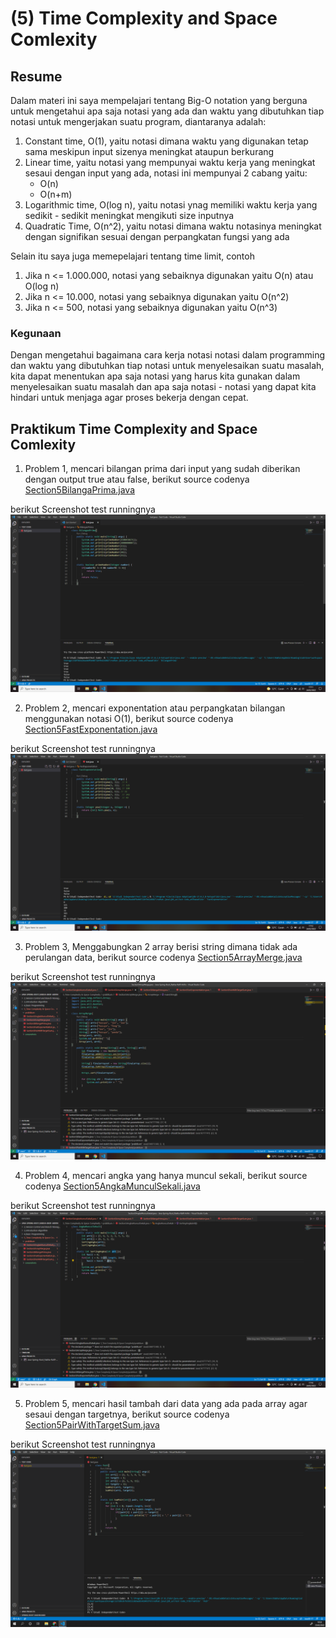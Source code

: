 # **(5) Time Complexity and Space Comlexity**

## **Resume**
Dalam materi ini saya mempelajari tentang Big-O notation yang berguna untuk mengetahui apa saja notasi yang ada dan waktu yang dibutuhkan tiap notasi untuk mengerjakan suatu program, diantaranya adalah:
1. Constant time, O(1), yaitu notasi dimana waktu yang digunakan tetap sama meskipun input sizenya meningkat ataupun berkurang
2. Linear time, yaitu notasi yang mempunyai waktu kerja yang meningkat sesaui dengan input yang ada, notasi ini mempunyai 2 cabang yaitu:
    - O(n)
    - O(n+m)
3. Logarithmic time, O(log n), yaitu notasi ynag memiliki waktu kerja yang sedikit - sedikit meningkat mengikuti size inputnya
4. Quadratic Time, O(n^2), yaitu notasi dimana waktu notasinya meningkat dengan signifikan sesuai dengan perpangkatan fungsi yang ada

Selain itu saya juga memepelajari tentang time limit, contoh
1. Jika n <= 1.000.000, notasi yang sebaiknya digunakan yaitu O(n) atau O(log n)
2. Jika n <= 10.000, notasi yang sebaiknya digunakan yaitu O(n^2)
3. Jika n <= 500, notasi yang sebaiknya digunakan yaitu O(n^3)

### Kegunaan
Dengan mengetahui bagaimana cara kerja notasi notasi dalam programming dan waktu yang dibutuhkan tiap notasi untuk menyelesaikan suatu masalah, kita dapat menentukan apa saja notasi yang harus kita gunakan dalam menyelesaikan suatu masalah dan apa saja notasi - notasi yang dapat kita hindari untuk menjaga agar proses bekerja dengan cepat.

## **Praktikum Time Complexity and Space Comlexity**
1. Problem 1, mencari bilangan prima dari input yang sudah diberikan dengan output true atau false, berikut source codenya [Section5BilangaPrima.java](https://github.com/RakhaRafifA/Java-Spring-Boot_Rakha-Rafif-Arifin/blob/0a0137b554f4e287f4d8e31c0c742f18ef1c193e/5_Time%20Complexity%20&%20Space%20Complexity/praktikum/Section5BilangaPrima.java)

berikut Screenshot test runningnya ![Section5BilangaPrima.java](https://github.com/RakhaRafifA/Java-Spring-Boot_Rakha-Rafif-Arifin/blob/0a0137b554f4e287f4d8e31c0c742f18ef1c193e/5_Time%20Complexity%20&%20Space%20Complexity/screenshots/Screenshot%20Section5%20Bilangan%20Prima.PNG)

2. Problem 2, mencari exponentation atau perpangkatan bilangan menggunakan notasi O(1), berikut source codenya [Section5FastExponentation.java](https://github.com/RakhaRafifA/Java-Spring-Boot_Rakha-Rafif-Arifin/blob/0a0137b554f4e287f4d8e31c0c742f18ef1c193e/5_Time%20Complexity%20&%20Space%20Complexity/praktikum/Section5FastExponentiation.java)

berikut Screenshot test runningnya ![Section5FastExponentation.java](https://github.com/RakhaRafifA/Java-Spring-Boot_Rakha-Rafif-Arifin/blob/0a0137b554f4e287f4d8e31c0c742f18ef1c193e/5_Time%20Complexity%20&%20Space%20Complexity/screenshots/Screenshot%20Section5%20Fast%20Exponentation.PNG)

3. Problem 3, Menggabungkan 2 array berisi string dimana tidak ada perulangan data, berikut source codenya [Section5ArrayMerge.java](https://github.com/RakhaRafifA/Java-Spring-Boot_Rakha-Rafif-Arifin/blob/0a0137b554f4e287f4d8e31c0c742f18ef1c193e/5_Time%20Complexity%20&%20Space%20Complexity/praktikum/Section5ArrayMerge.java)

berikut Screenshot test runningnya ![Section5ArrayMerge.java](https://github.com/RakhaRafifA/Java-Spring-Boot_Rakha-Rafif-Arifin/blob/0a0137b554f4e287f4d8e31c0c742f18ef1c193e/5_Time%20Complexity%20&%20Space%20Complexity/screenshots/Screenshot%20Section5%20Array%20Merge.PNG)

4. Problem 4, mencari angka yang hanya muncul sekali, berikut source codenya [Section5AngkaMunculSekali.java](https://github.com/RakhaRafifA/Java-Spring-Boot_Rakha-Rafif-Arifin/blob/0a0137b554f4e287f4d8e31c0c742f18ef1c193e/5_Time%20Complexity%20&%20Space%20Complexity/praktikum/Section5AngkaMunculSekali.java)

berikut Screenshot test runningnya ![Section5AngkaMunculSekali.java](https://github.com/RakhaRafifA/Java-Spring-Boot_Rakha-Rafif-Arifin/blob/0a0137b554f4e287f4d8e31c0c742f18ef1c193e/5_Time%20Complexity%20&%20Space%20Complexity/screenshots/Screenshot%20Section5%20Angka%20Muncul%20Sekali.PNG)

5. Problem 5, mencari hasil tambah dari data yang ada pada array agar sesaui dengan targetnya, berikut source codenya [Section5PairWithTargetSum.java](https://github.com/RakhaRafifA/Java-Spring-Boot_Rakha-Rafif-Arifin/blob/0a0137b554f4e287f4d8e31c0c742f18ef1c193e/5_Time%20Complexity%20&%20Space%20Complexity/praktikum/Section5PairWithTargetSum.java)

berikut Screenshot test runningnya ![Section5PairWithTargetSum.java](https://github.com/RakhaRafifA/Java-Spring-Boot_Rakha-Rafif-Arifin/blob/0a0137b554f4e287f4d8e31c0c742f18ef1c193e/5_Time%20Complexity%20&%20Space%20Complexity/screenshots/Screenshot%20Section5%20Pair%20Sum.PNG)
